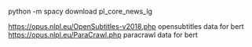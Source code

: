 python -m spacy download pl_core_news_lg   

https://opus.nlpl.eu/OpenSubtitles-v2018.php opensubtitles data for bert
https://opus.nlpl.eu/ParaCrawl.php paracrawl data for bert